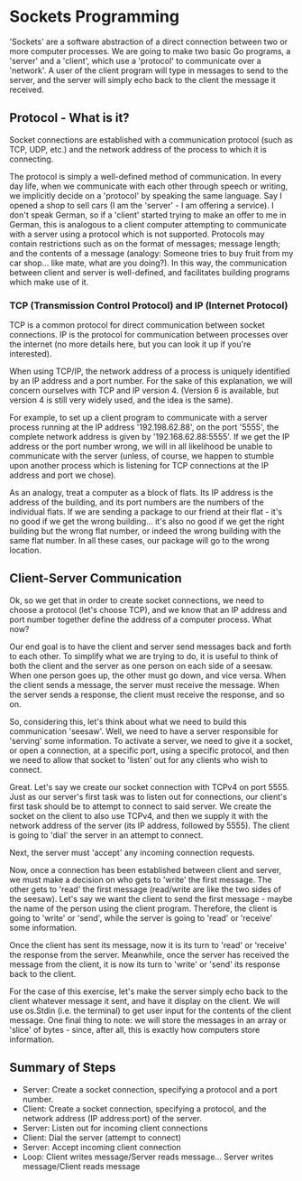 # Sockets Programming

'Sockets' are a software abstraction of a direct connection between two or more computer processes. We are going to make two basic Go programs, a 'server' and a 'client', which use a 'protocol' to communicate over a 'network'. A user of the client program will type in messages to send to the server, and the server will simply echo back to the client the message it received. 

## Protocol - What is it?

Socket connections are established with a communication protocol (such as TCP, UDP, etc.) and the network address of the process to which it is connecting.

The protocol is simply a well-defined method of communication. In every day life, when we communicate with each other through speech or writing, we implicitly decide on a 'protocol' by speaking the same language. Say I opened a shop to sell cars (I am the 'server' - I am offering a service). I don't speak German, so if a 'client' started trying to make an offer to me in German, this is analogous to a client computer attempting to communicate with a server using a protocol which is not supported. Protocols may contain restrictions such as on the format of messages; message length; and the contents of a message (analogy: Someone tries to buy fruit from my car shop... like mate, what are you doing?). In this way, the communication between client and server is well-defined, and facilitates building programs which make use of it.

### TCP (Transmission Control Protocol) and IP (Internet Protocol)

TCP is a common protocol for direct communication between socket connections. IP is the protocol for communication between processes over the internet (no more details here, but you can look it up if you're interested).

When using TCP/IP, the network address of a process is uniquely identified by an IP address and a port number. For the sake of this explanation, we will concern ourselves with TCP and IP version 4. (Version 6 is available, but version 4 is still very widely used, and the idea is the same).

For example, to set up a client program to communicate with a server process running at the IP address '192.198.62.88', on the port '5555', the complete network address is given by '192.168.62.88:5555'. If we get the IP address or the port number wrong, we will in all likelihood be unable to communicate with the server (unless, of course, we happen to stumble upon another process which is listening for TCP connections at the IP address and port we chose).

As an analogy, treat a computer as a block of flats. Its IP address is the address of the building, and its port numbers are the numbers of the individual flats. If we are sending a package to our friend at their flat - it's no good if we get the wrong building... it's also no good if we get the right building but the wrong flat number, or indeed the wrong building with the same flat number. In all these cases, our package will go to the wrong location.

## Client-Server Communication

Ok, so we get that in order to create socket connections, we need to choose a protocol (let's choose TCP), and we know that an IP address and port number together define the address of a computer process. What now?

Our end goal is to have the client and server send messages back and forth to each other. To simplify what we are trying to do, it is useful to think of both the client and the server as one person on each side of a seesaw. When one person goes up, the other must go down, and vice versa. When the client sends a message, the server must receive the message. When the server sends a response, the client must receive the response, and so on.

So, considering this, let's think about what we need to build this communication 'seesaw'. Well, we need to have a server responsible for 'serving' some information. To activate a server, we need to give it a socket, or open a connection, at a specific port, using a specific protocol, and then we need to allow that socket to 'listen' out for any clients who wish to connect.

Great. Let's say we create our socket connection with TCPv4 on port 5555. Just as our server's first task was to listen out for connections, our client's first task should be to attempt to connect to said server. We create the socket on the client to also use TCPv4, and then we supply it with the network address of the server (its IP address, followed by 5555). The client is going to 'dial' the server in an attempt to connect.

Next, the server must 'accept' any incoming connection requests.

Now, once a connection has been established between client and server, we must make a decision on who gets to 'write' the first message. The other gets to 'read' the first message (read/write are like the two sides of the seesaw). Let's say we want the client to send the first message - maybe the name of the person using the client program. Therefore, the client is going to 'write' or 'send', while the server is going to 'read' or 'receive' some information.

Once the client has sent its message, now it is its turn to 'read' or 'receive' the response from the server. Meanwhile, once the server has received the message from the client, it is now its turn to 'write' or 'send' its response back to the client.

For the case of this exercise, let's make the server simply echo back to the client whatever message it sent, and have it display on the client. We will use os.Stdin (i.e. the terminal) to get user input for the contents of the client message. One final thing to note: we will store the messages in an array or 'slice' of bytes - since, after all, this is exactly how computers store information.

## Summary of Steps

- Server: Create a socket connection, specifying a protocol and a port number.
- Client: Create a socket connection, specifying a protocol, and the network address (IP address:port) of the server.
- Server: Listen out for incoming client connections
- Client: Dial the server (attempt to connect)
- Server: Accept incoming client connection
- Loop: Client writes message/Server reads message... Server writes message/Client reads message